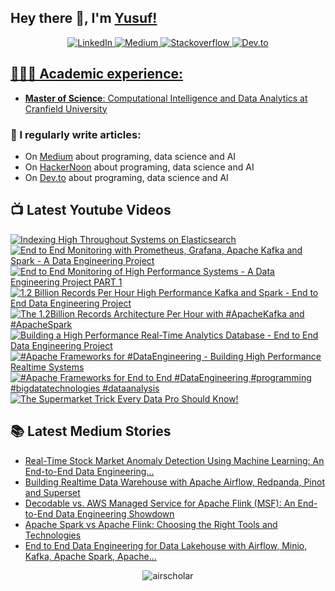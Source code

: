 ## Hey there 👋, I'm [Yusuf!](https://github.com/airscholar/)

<center>
<a href="https://www.linkedin.com/in/yusuf-ganiyu-b90140107/?locale=en_US" target="_blank">
    <img src="https://img.shields.io/badge/linkedin-%230077B5.svg?&style=for-the-badge&logo=linkedin&logoColor=white&color=071A2C" alt="LinkedIn"/>
  </a>
 <a href="https://medium.com/@yusuf.ganiyu" target="_blank">
    <img src="https://img.shields.io/badge/medium-%2312100E.svg?&style=for-the-badge&logo=medium&logoColor=white&color=071A2C" alt="Medium"/>
  </a>
  <a href="https://stackoverflow.com/users/6070546/yusuf-ganiyu" target="_blank">
    <img src="https://img.shields.io/badge/stackoverflow-%2312100E.svg?&style=for-the-badge&logo=stackoverflow&logoColor=white&color=071A2C" alt="Stackoverflow"/>
  </a>
  <a href="https://dev.to/airscholar" target="_blank">
    <img src="https://img.shields.io/badge/dev.to-%2312100E.svg?&style=for-the-badge&logo=dev.to&logoColor=white&color=071A2C" alt="Dev.to"/>
</center>

## 👨🏻‍🎓 Academic experience:
  - **Master of Science**: Computational Intelligence and Data Analytics at [Cranfield University](https://www.cranfield.ac.uk/courses/taught/computational-intelligence-for-data-analytics)

### 📝 I regularly write articles:
  - On [Medium](https://medium.com/@yusuf.ganiyu) about programing, data science and AI
  - On [HackerNoon](https://hackernoon.com/u/airscholar) about programing, data science and AI
  - On [Dev.to](https://dev.to/airscholar) about programing, data science and AI

## 📺 Latest Youtube Videos
<!-- BEGIN YOUTUBE-CARDS -->
[![Indexing High Throughout Systems on Elasticsearch](https://ytcards.demolab.com/?id=q77n08mOLho&title=Indexing+High+Throughout+Systems+on+Elasticsearch&lang=en&timestamp=1737294402&background_color=%230d1117&title_color=%23ffffff&stats_color=%23dedede&max_title_lines=1&width=250&border_radius=5 "Indexing High Throughout Systems on Elasticsearch")](https://www.youtube.com/watch?v=q77n08mOLho)
[![End to End Monitoring with Prometheus, Grafana, Apache Kafka and Spark - A Data Engineering Project](https://ytcards.demolab.com/?id=PL6Tl2sqh8k&title=End+to+End+Monitoring+with+Prometheus%2C+Grafana%2C+Apache+Kafka+and+Spark+-+A+Data+Engineering+Project&lang=en&timestamp=1736594904&background_color=%230d1117&title_color=%23ffffff&stats_color=%23dedede&max_title_lines=1&width=250&border_radius=5 "End to End Monitoring with Prometheus, Grafana, Apache Kafka and Spark - A Data Engineering Project")](https://www.youtube.com/watch?v=PL6Tl2sqh8k)
[![End to End Monitoring of High Performance Systems - A Data Engineering Project PART 1](https://ytcards.demolab.com/?id=I2K6uCpxL8E&title=End+to+End+Monitoring+of+High+Performance+Systems+-+A+Data+Engineering+Project+PART+1&lang=en&timestamp=1735894970&background_color=%230d1117&title_color=%23ffffff&stats_color=%23dedede&max_title_lines=1&width=250&border_radius=5 "End to End Monitoring of High Performance Systems - A Data Engineering Project PART 1")](https://www.youtube.com/watch?v=I2K6uCpxL8E)
[![1.2 Billion Records Per Hour High Performance Kafka and Spark - End to End Data Engineering Project](https://ytcards.demolab.com/?id=d6AFh31fO7Y&title=1.2+Billion+Records+Per+Hour+High+Performance+Kafka+and+Spark+-+End+to+End+Data+Engineering+Project&lang=en&timestamp=1733234024&background_color=%230d1117&title_color=%23ffffff&stats_color=%23dedede&max_title_lines=1&width=250&border_radius=5 "1.2 Billion Records Per Hour High Performance Kafka and Spark - End to End Data Engineering Project")](https://www.youtube.com/watch?v=d6AFh31fO7Y)
[![The 1.2Billion Records Architecture Per Hour with #ApacheKafka and #ApacheSpark](https://ytcards.demolab.com/?id=TpPvZCKM8Jo&title=The+1.2Billion+Records+Architecture+Per+Hour+with+%23ApacheKafka+and+%23ApacheSpark&lang=en&timestamp=1732991110&background_color=%230d1117&title_color=%23ffffff&stats_color=%23dedede&max_title_lines=1&width=250&border_radius=5 "The 1.2Billion Records Architecture Per Hour with #ApacheKafka and #ApacheSpark")](https://www.youtube.com/watch?v=TpPvZCKM8Jo)
[![Building a High Performance Real-Time Analytics Database - End to End Data Engineering Project](https://ytcards.demolab.com/?id=irOSzOQbUMk&title=Building+a+High+Performance+Real-Time+Analytics+Database+-+End+to+End+Data+Engineering+Project&lang=en&timestamp=1730809842&background_color=%230d1117&title_color=%23ffffff&stats_color=%23dedede&max_title_lines=1&width=250&border_radius=5 "Building a High Performance Real-Time Analytics Database - End to End Data Engineering Project")](https://www.youtube.com/watch?v=irOSzOQbUMk)
[![#Apache Frameworks for #DataEngineering - Building High Performance Realtime Systems](https://ytcards.demolab.com/?id=ECf0xCSas3o&title=%23Apache+Frameworks+for+%23DataEngineering+-+Building+High+Performance+Realtime+Systems&lang=en&timestamp=1730793608&background_color=%230d1117&title_color=%23ffffff&stats_color=%23dedede&max_title_lines=1&width=250&border_radius=5 "#Apache Frameworks for #DataEngineering - Building High Performance Realtime Systems")](https://www.youtube.com/watch?v=ECf0xCSas3o)
[![#Apache Frameworks for End to End #DataEngineering #programming #bigdatatechnologies #dataanalysis](https://ytcards.demolab.com/?id=dEQCR-4ZOUE&title=%23Apache+Frameworks+for+End+to+End+%23DataEngineering+%23programming+%23bigdatatechnologies+%23dataanalysis&lang=en&timestamp=1730640762&background_color=%230d1117&title_color=%23ffffff&stats_color=%23dedede&max_title_lines=1&width=250&border_radius=5 "#Apache Frameworks for End to End #DataEngineering #programming #bigdatatechnologies #dataanalysis")](https://www.youtube.com/watch?v=dEQCR-4ZOUE)
[![The Supermarket Trick Every Data Pro Should Know!](https://ytcards.demolab.com/?id=Xg9YfNMdjsQ&title=The+Supermarket+Trick+Every+Data+Pro+Should+Know%21&lang=en&timestamp=1727896643&background_color=%230d1117&title_color=%23ffffff&stats_color=%23dedede&max_title_lines=1&width=250&border_radius=5 "The Supermarket Trick Every Data Pro Should Know!")](https://www.youtube.com/watch?v=Xg9YfNMdjsQ)
<!-- END YOUTUBE-CARDS -->

## 📚 Latest Medium Stories
<!-- MEDIUM-STORY-LIST:START -->
- [Real-Time Stock Market Anomaly Detection Using Machine Learning: An End-to-End Data Engineering…](https://python.plainenglish.io/real-time-stock-market-anomaly-detection-using-machine-learning-an-end-to-end-data-engineering-3a7b83aeefa3?source=rss-e88756b73479------2)
- [Building Realtime Data Warehouse with Apache Airflow, Redpanda, Pinot and Superset](https://python.plainenglish.io/building-realtime-data-warehouse-with-apache-airflow-redpanda-pinot-and-superset-9eb2f9fbb76c?source=rss-e88756b73479------2)
- [Decodable vs. AWS Managed Service for Apache Flink &lpar;MSF&rpar;: An End-to-End Data Engineering Showdown](https://medium.com/towards-data-engineering/decodable-vs-aws-managed-service-for-apache-flink-msf-an-end-to-end-data-engineering-showdown-628ecf0428a8?source=rss-e88756b73479------2)
- [Apache Spark vs Apache Flink: Choosing the Right Tools and Technologies](https://medium.com/@yusuf.ganiyu/apache-spark-vs-apache-flink-choosing-the-right-tools-and-technologies-965d5caa9495?source=rss-e88756b73479------2)
- [End to End Data Engineering for Data Lakehouse with Airflow, Minio, Kafka, Apache Spark, Apache…](https://medium.com/towards-data-engineering/end-to-end-data-engineering-for-data-lakehouse-with-airflow-minio-kafka-apache-spark-apache-f30065f81683?source=rss-e88756b73479------2)
<!-- MEDIUM-STORY-LIST:END -->
<p align="center"><img src="https://komarev.com/ghpvc/?username=airscholar&label=Profile%20views&color=0e75b6&style=flat" alt="airscholar" /></p>
